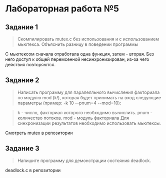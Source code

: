 # Лабораторная работа №5

## Задание 1

> Скомпилировать mutex.c без использования и с использованием мьютекса. Объяснить разницу в поведении программы

С мьютексом сначала отработала одна функция, затем - вторая. Без него доступ к общей перемсенной несинхронизирован, из-за чего действия повторяются.

## Задание 2

> Написать программу для паралелльного вычисления факториала по модулю mod (k!), которая будет принимать на вход следующие параметры (пример: -k 10 --pnum=4 --mod=10):

> k - число, факториал которого необходимо вычислить.
> pnum - количество потоков.
> mod - модуль факториала
> Для синхронизации результатов необходимо использовать мьютексы.

Смотреть mutex в репозитории

## Задание 3

> Напишите программу для демонстрации состояния deadlock.

deadlock.c в репозитории

